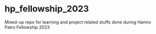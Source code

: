 # hp_fellowship_2023
Mixed-up repo for learning and project related stuffs done during Hamro Patro Fellowship 2023
